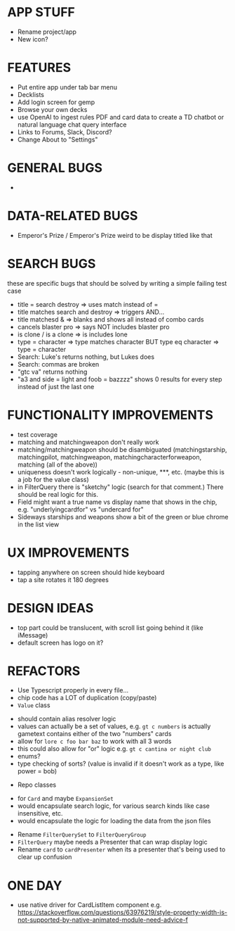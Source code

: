 APP STUFF
=======
* Rename project/app
* New icon?


FEATURES
========
* Put entire app under tab bar menu
* Decklists
* Add login screen for gemp
* Browse your own decks
* use OpenAI to ingest rules PDF and card data to create a TD chatbot or natural language chat query interface
* Links to Forums, Slack, Discord?
* Change About to "Settings"


GENERAL BUGS
============
*


DATA-RELATED BUGS
=================
* Emperor's Prize / Emperor's Prize weird to be display titled like that


SEARCH BUGS
=============
these are specific bugs that should be solved by writing a simple failing test case
* title = search destroy => uses match instead of =
* title matches search and destroy => triggers AND...
* title matchesd & => blanks and shows all instead of combo cards
* cancels blaster pro => says NOT includes blaster pro
* is clone / is a clone => is includes lone
* type = character => type matches character BUT type eq character => type = character
* Search: Luke's returns nothing, but Lukes does
* Search: commas are broken
* "gtc va" returns nothing
* "a3 and side = light and foob = bazzzz" shows 0 results for every step instead of just the last one


FUNCTIONALITY IMPROVEMENTS
==========================
* test coverage
* matching and matchingweapon don't really work
* matching/matchingweapon should be disambiguated (matchingstarship, matchingpilot, matchingweapon, matchingcharacterforweapon, matching (all of the above))
* uniqueness doesn't work logically - non-unique, ***, etc. (maybe this is a job for the value class)
* in FilterQuery there is "sketchy" logic (search for that comment.) There should be real logic for this.
* Field might want a true name vs display name that shows in the chip, e.g. "underlyingcardfor" vs "undercard for"
* Sideways starships and weapons show a bit of the green or blue chrome in the list view


UX IMPROVEMENTS
===============
* tapping anywhere on screen should hide keyboard
* tap a site rotates it 180 degrees


DESIGN IDEAS
============
* top part could be translucent, with scroll list going behind it (like iMessage)
* default screen has logo on it?


REFACTORS
=========
* Use Typescript properly in every file...
* chip code has a LOT of duplication (copy/paste)
* `Value` class
 - should contain alias resolver logic
 - values can actually be a set of values, e.g. `gt c numbers` is actually gametext contains either of the two "numbers" cards
 - allow for `lore c foo bar baz` to work with all 3 words
 - this could also allow for "or" logic e.g. `gt c cantina or night club`
 - enums?
 - type checking of sorts? (value is invalid if it doesn't work as a type, like power = bob)
* Repo classes
 - for `Card` and maybe `ExpansionSet`
 - would encapsulate search logic, for various search kinds like case insensitive, etc.
 - would encapsulate the logic for loading the data from the json files
* Rename `FilterQuerySet` to `FilterQueryGroup`
* `FilterQuery` maybe needs a Presenter that can wrap display logic
* Rename `card` to `cardPresenter` when its a presenter that's being used to clear up confusion


ONE DAY
=======
* use native driver for CardListItem component e.g. https://stackoverflow.com/questions/63976219/style-property-width-is-not-supported-by-native-animated-module-need-advice-f
